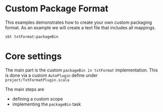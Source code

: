 # Custom Package Format

This examples demonstrates how to create your own custom packaging
format. As an example we will create a text file that includes all
mappings.

```
sbt txtFormat:packageBin
```

# Core settings

The main part is the custom `packageBin in txtFormat` implementation.
This is done via a custom `AutoPlugin` define under `project/TxtFormatPlugin.scala`


The main steps are

- defining a custom scope
- implementing the `packageBin` task

